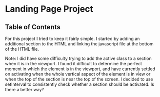 # Landing Page Project

## Table of Contents

For this project I tried to keep it fairly simple. I started by adding an additional section to the HTML and linking the javascript file at the bottom of the HTML file.

Note: I did have some difficulty trying to add the active class to a section when it is in the viewport. I found it difficult to determine the perfect moment in which the element is in the viewport, and have currently settled on activating when the whole vertical aspect of the element is in view or when the top of the section is near the top of the screen. I decided to use setInterval to consistently check whether a section should be activated. Is there a better way?
